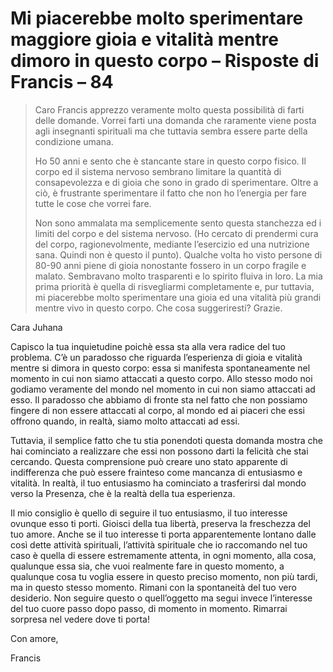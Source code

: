 # Mi piacerebbe molto sperimentare maggiore gioia e vitalità mentre dimoro in questo corpo – Risposte di Francis – 84

>Caro Francis apprezzo veramente molto questa possibilità di farti delle domande. Vorrei farti una domanda che raramente viene posta agli insegnanti spirituali ma che tuttavia sembra essere parte della condizione umana.
>
>Ho 50 anni e sento che è stancante stare in questo corpo fisico. Il corpo ed il sistema nervoso sembrano limitare la quantità di consapevolezza e di gioia che sono in grado di sperimentare. Oltre a ciò, è frustrante sperimentare il fatto che non ho l’energia per fare tutte le cose che vorrei fare.
>
>Non sono ammalata ma semplicemente sento questa stanchezza ed i limiti del corpo e del sistema nervoso. (Ho cercato di prendermi cura del corpo, ragionevolmente, mediante l’esercizio ed una nutrizione sana. Quindi non è questo il punto). Qualche volta ho visto persone di 80-90 anni piene di gioia nonostante fossero in un corpo fragile e malato. Sembravano molto trasparenti e lo spirito fluiva in loro. La mia prima priorità è quella di risvegliarmi completamente e, pur tuttavia, mi piacerebbe molto sperimentare una gioia ed una vitalità più grandi mentre vivo in questo corpo. Che cosa suggeriresti? Grazie.

Cara Juhana

Capisco la tua inquietudine poichè essa sta alla vera radice del tuo problema. C’è un paradosso che riguarda l’esperienza di gioia e vitalità mentre si dimora in questo corpo: essa si manifesta spontaneamente nel momento in cui non siamo attaccati a questo corpo. Allo stesso modo noi godiamo veramente del mondo nel momento in cui non siamo attaccati ad esso. Il paradosso che abbiamo di fronte sta nel fatto che non possiamo fingere di non essere attaccati al corpo, al mondo ed ai piaceri che essi offrono quando, in realtà, siamo molto attaccati ad essi.

Tuttavia, il semplice fatto che tu stia ponendoti questa domanda mostra che hai cominciato a realizzare che essi non possono darti la felicità che stai cercando. Questa comprensione può creare uno stato apparente di indifferenza che può essere frainteso come mancanza di entusiasmo e vitalità. In realtà, il tuo entusiasmo ha cominciato a trasferirsi dal mondo verso la Presenza, che è la realtà della tua esperienza.

Il mio consiglio è quello di seguire il tuo entusiasmo, il tuo interesse ovunque esso ti porti. Gioisci della tua libertà, preserva la freschezza del tuo amore. Anche se il tuo interesse ti porta apparentemente lontano dalle così dette attività spirituali, l’attività spirituale che io raccomando nel tuo caso è quella di essere estremamente attenta, in ogni momento, alla cosa, qualunque essa sia, che vuoi realmente fare in questo momento, a qualunque cosa tu voglia essere in questo preciso momento, non più tardi, ma in questo stesso momento. Rimani con la spontaneità del tuo vero desiderio. Non seguire questo o quell’oggetto ma segui invece l’interesse del tuo cuore passo dopo passo, di momento in momento. Rimarrai sorpresa nel vedere dove ti porta!

Con amore,

Francis

